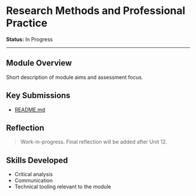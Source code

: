 # Research Methods and Professional Practice

**Status:** In Progress

---

## Module Overview
Short description of module aims and assessment focus.

## Key Submissions
- [README.md](README.md)

## Reflection
> Work-in-progress. Final reflection will be added after Unit 12.

## Skills Developed
- Critical analysis
- Communication
- Technical tooling relevant to the module
